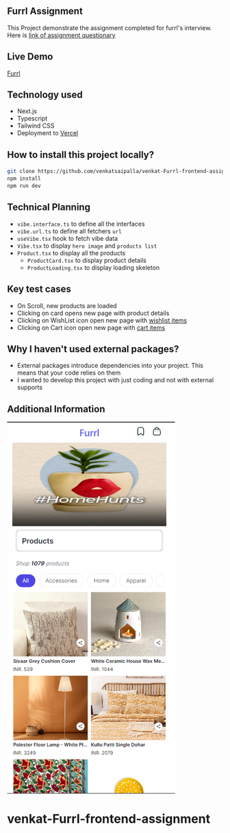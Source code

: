 ## Furrl Assignment

This Project demonstrate the assignment completed for furrl's interview. Here is [link of assignment questionary](https://docs.google.com/document/d/10UarXEmRwRmouyHga0_QuZa5bJIdxgiPQpfbBOyOYtc/edit#heading=h.tmji0vc6irbk)

## Live Demo 

[Furrl](https://venkat-furrl-frontend-assignment.vercel.app/)

## Technology used

- Next.js
- Typescript
- Tailwind CSS
- Deployment to [Vercel](https://vercel.com/)

## How to install this project locally?

```bash
git clone https://github.com/venkatsaipalla/venkat-Furrl-frontend-assignment.git
npm install
npm run dev
```

## Technical Planning

- `vibe.interface.ts` to define all the interfaces
- `vibe.url.ts` to define all fetchers `url`
- `useVibe.tsx` hook to fetch vibe data
- `Vibe.tsx` to display `hero image` and `products list`
- `Product.tsx` to display all the products
  - `ProductCard.tsx` to display product details
  - `ProductLoading.tsx` to display loading skeleton

## Key test cases

- On Scroll, new products are loaded
- Clicking on card opens new page with product details
- Clicking on WishList icon open new page with [wishlist items](https://web.furrl.in/wishlist)
- Clicking on Cart icon open new page with [cart items](https://web.furrl.in/wishlist)

## Why I haven't used external packages?

- External packages introduce dependencies into your project. This means that your code relies on them
- I wanted to develop this project with just coding and not with external supports

## Additional Information

![ScreenShot of Furrl](/screenshot/Screenshot_2024-05-23_010559.png)
# venkat-Furrl-frontend-assignment

